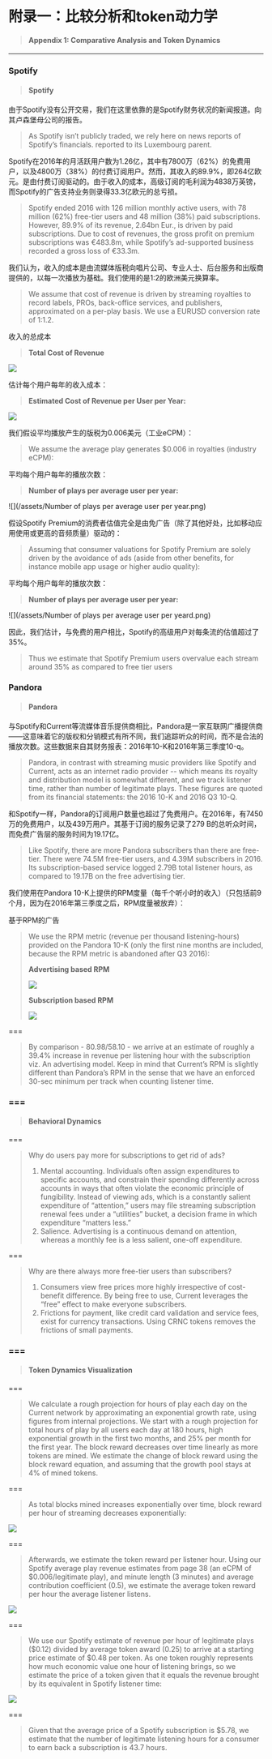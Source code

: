 # 附录一：比较分析和token动力学

> #### Appendix 1: Comparative Analysis and Token Dynamics

---

### Spotify

> #### Spotify

由于Spotify没有公开交易，我们在这里依靠的是Spotify财务状况的新闻报道。向其卢森堡母公司的报告。

> As Spotify isn’t publicly traded, we rely here on news reports of Spotify’s financials. reported to its Luxembourg parent.

Spotify在2016年的月活跃用户数为1.26亿，其中有7800万（62%）的免费用户，以及4800万（38%）的付费订阅用户。然而，其收入的89.9%，即264亿欧元。是由付费订阅驱动的。由于收入的成本，高级订阅的毛利润为4838万英镑，而Spotify的广告支持业务则录得33.3亿欧元的总亏损。

> Spotify ended 2016 with 126 million monthly active users, with 78 million \(62%\) free-tier users and 48 million \(38%\) paid subscriptions. However, 89.9% of its revenue, 2.64bn Eur., is driven by paid subscriptions. Due to cost of revenues, the gross profit on premium subscriptions was €483.8m, while Spotify’s ad-supported business recorded a gross loss of €33.3m.

我们认为，收入的成本是由流媒体版税向唱片公司、专业人士、后台服务和出版商提供的，以每一次播放为基础。我们使用的是1:2的欧洲美元换算率。

> We assume that cost of revenue is driven by streaming royalties to record labels, PROs, back-office services, and publishers, approximated on a per-play basis. We use a EURUSD conversion rate of 1:1.2.

收入的总成本

> **Total Cost of Revenue**

![](/assets/totalcost.png)

估计每个用户每年的收入成本：

> **Estimated Cost of Revenue per User per Year:**

![](/assets/p7.png)

我们假设平均播放产生的版税为0.006美元（工业eCPM）：

> We assume the average play generates $0.006 in royalties \(industry eCPM\):

平均每个用户每年的播放次数：

> **Number of plays per average user per year:**

![](/assets/Number of plays per average user per year.png)

假设Spotify Premium的消费者估值完全是由免广告（除了其他好处，比如移动应用使用或更高的音频质量）驱动的：

> Assuming that consumer valuations for Spotify Premium are solely driven by the avoidance of ads \(aside from other benefits, for instance mobile app usage or higher audio quality\):

平均每个用户每年的播放次数：

> **Number of plays per average user per year:**

![](/assets/Number of plays per average user per yeard.png)

因此，我们估计，与免费的用户相比，Spotify的高级用户对每条流的估值超过了35%。

> Thus we estimate that Spotify Premium users overvalue each stream around 35% as compared to free tier users

### Pandora

> #### Pandora

与Spotify和Current等流媒体音乐提供商相比，Pandora是一家互联网广播提供商——这意味着它的版权和分销模式有所不同，我们追踪听众的时间，而不是合法的播放次数。这些数据来自其财务报表：2016年10-K和2016年第三季度10-q。

> Pandora, in contrast with streaming music providers like Spotify and Current, acts as an internet radio provider -- which means its royalty and distribution model is somewhat different, and we track listener time, rather than number of legitimate plays. These figures are quoted from its financial statements: the 2016 10-K and 2016 Q3 10-Q.

和Spotify一样，Pandora的订阅用户数量也超过了免费用户。在2016年，有7450万的免费用户，以及439万用户。其基于订阅的服务记录了279 B的总听众时间，而免费广告层的服务时间为19.17亿。

> Like Spotify, there are more Pandora subscribers than there are free-tier. There were 74.5M free-tier users, and 4.39M subscribers in 2016. Its subscription-based service logged 2.79B total listener hours, as compared to 19.17B on the free advertising tier.

我们使用在Pandora 10-K上提供的RPM度量（每千个听小时的收入）（只包括前9个月，因为在2016年第三季度之后，RPM度量被放弃）：

基于RPM的广告



> We use the RPM metric \(revenue per thousand listening-hours\) provided on the Pandora 10-K \(only the first nine months are included, because the RPM metric is abandoned after Q3 2016\):
>
> **Advertising based RPM**
>
> ![](/assets/ok3.png)
>
> **Subscription based RPM**
>
> ![](/assets/ok2.png)

===

> By comparison - 80.98/58.10 - we arrive at an estimate of roughly a 39.4% increase in revenue per listening hour with the subscription viz. An advertising model. Keep in mind that Current’s RPM is slightly different than Pandora’s RPM in the sense that we have an enforced 30-sec minimum per track when counting listener time.

### ===

> #### Behavioral Dynamics

===

> Why do users pay more for subscriptions to get rid of ads?
>
> 1. Mental accounting. Individuals often assign expenditures to specific accounts, and constrain their spending differently across accounts in ways that often violate the economic principle of fungibility. Instead of viewing ads, which is a constantly salient expenditure of “attention,” users may file streaming subscription renewal fees under a “utilities” bucket, a decision frame in which expenditure “matters less.”
> 2. Salience. Advertising is a continuous demand on attention, whereas a monthly fee is a less salient, one-off expenditure.

===

> Why are there always more free-tier users than subscribers?
>
> 1. Consumers view free prices more highly irrespective of cost-benefit difference. By being free to use, Current leverages the “free” effect to make everyone subscribers.
> 2. Frictions for payment, like credit card validation and service fees, exist for currency transactions. Using CRNC tokens removes the frictions of small payments.

### ===

> #### Token Dynamics Visualization

===

> We calculate a rough projection for hours of play each day on the Current network by approximating an exponential growth rate, using figures from internal projections. We start with a rough projection for total hours of play by all users each day at 180 hours, high exponential growth in the first two months, and 25% per month for the first year. The block reward decreases over time linearly as more tokens are mined. We estimate the change of block reward using the block reward equation, and assuming that the growth pool stays at 4% of mined tokens.

===

> As total blocks mined increases exponentially over time, block reward per hour of streaming decreases exponentially:

![](/assets/p1.png)

===

> Afterwards, we estimate the token reward per listener hour. Using our Spotify average play revenue estimates from page 38 \(an eCPM of $0.006/legitimate play\), and minute length \(3 minutes\) and average contribution coefficient \(0.5\), we estimate the average token reward per hour the average listener listens.

![](/assets/p2.png)

===

> We use our Spotify estimate of revenue per hour of legitimate plays \($0.12\) divided by average token award \(0.25\) to arrive at a starting price estimate of $0.48 per token. As one token roughly represents how much economic value one hour of listening brings, so we estimate the price of a token given that it equals the revenue brought by its equivalent in Spotify listener time:

![](/assets/p3.png)

===

> Given that the average price of a Spotify subscription is $5.78, we estimate that the number of legitimate listening hours for a consumer to earn back a subscription is 43.7 hours.



